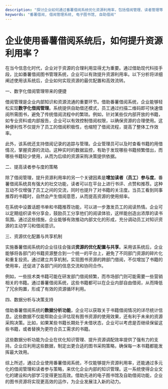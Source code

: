 ```yaml
---
description: "探讨企业如何通过番薯借阅系统优化资源利用率，包括借阅管理、读者管理等方面的优化策略。"
keywords: "番薯借阅, 借阅管理系统, 电子图书馆, 自助借阅"
---
```

# 企业使用番薯借阅系统后，如何提升资源利用率？

在当今信息化时代，企业对于资源的合理利用显得尤为重要。通过借助现代科技手段，比如番薯借阅图书管理系统，企业可以有效提升资源利用率。以下分析将详细阐述使用该系统后，企业如何实现资源的最优配置和高效流转。

一、数字化借阅管理带来的便捷

借阅管理是企业内部知识和资源流通的重要环节。借助番薯借阅系统，企业能够轻松实现**数字化借阅管理**。系统提供自助借还模式，员工通过扫描二维码即可快速借阅所需图书，避免了传统借阅流程中的繁琐。例如，针对某些仅内部开放的书籍，如专业资料或内部报告，企业可以有效控制借阅权限，以确保资源的合理使用。这种便利性不仅提升了员工的借阅积极性，也缩短了借阅流程，提高了整体工作效率。

此外，该系统还支持借阅记录的追踪与管理。企业管理员可以及时查看书籍的用借情况，掌握资源的流动。这种实时的数据监控，有助于发现哪些书籍频繁借出，而哪些书籍较少使用，从而为后续的资源采购决策提供依据。

二、提高读者参与度的策略

除了借阅管理，提升资源利用率的另一个关键因素是**增加读者（员工）参与度**。番薯借阅系统具有强大的社交功能，读者可以在平台上进行书评、点赞和推荐。这种互动不仅增强了员工之间的交流，同时也提升了对书籍的关注度。当员工看到同事推荐的书籍时，自然会产生借阅意愿，从而提高资源的使用频率。

在系统中设置话题书单和书籍推荐功能，可以进一步激发员工的阅读热情。企业可以定期组织读书分享会，鼓励员工分享他们的阅读体验，这样能创造出浓厚的读书氛围。通过这些措施，企业能够有效推动内部文化的形成，充分调动员工对知识资源的主动学习和借阅意识。

三、资源优化配置与共享机制

实施番薯借阅系统的企业往往会强调**资源的优化配置与共享**。采用该系统后，企业能够将各部门的书籍资源整合到一个统一的平台上，避免了不同部门资源的碎片化和重复投资。通过建立共享机制，实现图书资源的跨部门借阅，不仅增加了书籍的使用率，还促进了各部门间的信息交流和协同合作。

例如，一些技术类书籍可能在研发部门借阅频繁，而市场部门则可能需要一些营销相关的书籍。通过番薯借阅系统，这些书籍都可以在企业内部自由借阅，从而降低了冗余购置，形成了有效的资源循环利用。

四、数据分析与决策支持

借助番薯借阅系统的**数据分析功能**，企业可以获取关于书籍借阅情况的详尽统计信息。这些数据不仅能帮助企业评估现有图书资源的使用效果，还有利于未来的资源采购决策。比如，如果某些书籍长期处于未借状态，企业可以考虑是否继续保留这些书籍，或者替换为更符合员工需求的书籍。

这些数据分析功能为企业在优化知识管理、提升资源调配效率提供了强有力的支持。企业应利用这些数据，制定出更合适的图书采购策略，确保每一本书籍都能发挥最大效用。

综上所述，通过企业使用番薯借阅系统，不仅能够提升资源利用率，还能通过多元化的借阅管理和读者参与策略，来优化企业内部的知识管理。这一系统使得企业文化的建设和内部学习变得更加高效。借助先进的电子图书馆及自助借阅功能，企业的图书资源将实现更高效的运作，为企业发展注入新的动力。
